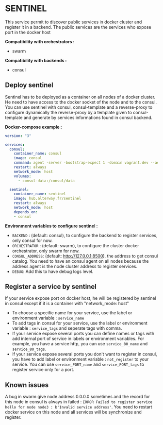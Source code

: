 # SENTINEL

This service permit to discover public services in docker cluster and register it in a backend. The public services are the services who expose port in the docker host

**Compatibility with orchestrators :**
* swarm

**Compatibility with backends :**
* consul

## Deploy sentinel

Sentinel has to be deployed as a container on all nodes of a docker cluster.
He need to have access to the docker socket of the node and to the consul. You can use sentinel with consul, consul-template and a reverse-proxy to configure dynamically the reverse-proxy by a template given to consul-template and generate by services informations found in consul backend.

**Docker-compose example :**
```yaml
version: "3"

services:
  consul:
    container_name: consul
    image: consul
    command: agent -server -bootstrap-expect 1 -domain vagrant.dev --advertise 192.168.50.4 -node=node1 -datacenter cluster --client=0.0.0.0 -recursor 8.8.8.8 -ui
    restart: always
    network_mode: host
    volumes:
      - consul-data:/consul/data

  sentinel:
    container_name: sentinel
    image: hub.alterway.fr/sentinel
    restart: always
    network_mode: host
    depends_on:
    - consul
```

**Environment variables to configure sentinel :**
* `BACKEND` : (default: consul), to configure the backend to register services, only consul for now.
* `ORCHESTRATOR` : (default: swarm), to configure the cluster docker orchestrator, only swarm for now.
* `CONSUL_ADDRESS`: (default: http://127.0.0.1:8500), the address to get consul catalog. You need to have an consul agent on all nodes because the address agent is the node cluster address to register services.
* `DEBUG`: Add this to have debug logs level.

## Register a service by sentinel
If your service expose port on docker host, he will be registered by sentinel in consul except if it is a container with "network_mode: host"

* To choose a specific name for your service, use the label or environment variable :
`service_name`
* To add tags in consul for your service, use the label or environment variable : `service_tags` and seperate tags with comma.
* If your service expose several ports you can define names or tags with add internal port of service in labels or environment variables. For example, you have a service http, you can use `service_80_name` and `service_80_tags`.
* If your service expose several ports you don't want to register in consul, you have to add label or environment variable : `not_register` to your service. You can use `service_PORT_name` and `service_PORT_tags` to register service only for a port.

## Known issues
A bug in swarm give node address 0.0.0.0 sometimes and the record for this node in consul is always in failed : `ERROR Failed to register service hello for node node3 : b'Invalid service address'`. You need to restart docker service on this node and all services will be synchronize and register.
